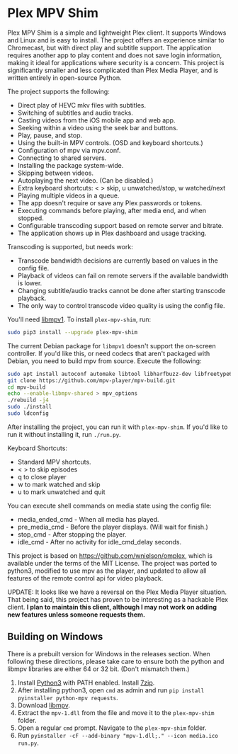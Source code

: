 # Plex MPV Shim

Plex MPV Shim is a simple and lightweight Plex client. It supports Windows and
Linux and is easy to install. The project offers an experience similar to
Chromecast, but with direct play and subtitle support. The application requires
another app to play content and does not save login information, making it
ideal for applications where security is a concern. This project is
significantly smaller and less complicated than Plex Media Player, and is
written entirely in open-source Python.

The project supports the following:
 - Direct play of HEVC mkv files with subtitles.
 - Switching of subtitles and audio tracks.
 - Casting videos from the iOS mobile app and web app.
 - Seeking within a video using the seek bar and buttons.
 - Play, pause, and stop.
 - Using the built-in MPV controls. (OSD and keyboard shortcuts.)
 - Configuration of mpv via mpv.conf.
 - Connecting to shared servers.
 - Installing the package system-wide.
 - Skipping between videos.
 - Autoplaying the next video. (Can be disabled.)
 - Extra keyboard shortcuts: < > skip, u unwatched/stop, w watched/next
 - Playing multiple videos in a queue.
 - The app doesn't require or save any Plex passwords or tokens.
 - Executing commands before playing, after media end, and when stopped.
 - Configurable transcoding support based on remote server and bitrate.
 - The application shows up in Plex dashboard and usage tracking.

Transcoding is supported, but needs work:
 - Transcode bandwidth decisions are currently based on values in the config file.
 - Playback of videos can fail on remote servers if the available bandwidth is lower. 
 - Changing subtitle/audio tracks cannot be done after starting transcode playback.
 - The only way to control transcode video quality is using the config file.

You'll need [libmpv1](https://github.com/Kagami/mpv.js/blob/master/README.md#get-libmpv). To install `plex-mpv-shim`, run:
```bash
sudo pip3 install --upgrade plex-mpv-shim
```

The current Debian package for `libmpv1` doesn't support the on-screen controller. If you'd like this, or need codecs that aren't packaged with Debian, you need to build mpv from source. Execute the following:
```bash
sudo apt install autoconf automake libtool libharfbuzz-dev libfreetype6-dev libfontconfig1-dev libx11-dev libxrandr-dev libvdpau-dev libva-dev mesa-common-dev libegl1-mesa-dev yasm libasound2-dev libpulse-dev libuchardet-dev zlib1g-dev libfribidi-dev git libgnutls28-dev libgl1-mesa-dev libsdl2-dev cmake wget python g++ libluajit-5.1-dev
git clone https://github.com/mpv-player/mpv-build.git
cd mpv-build
echo --enable-libmpv-shared > mpv_options
./rebuild -j4
sudo ./install
sudo ldconfig
```

After installing the project, you can run it with `plex-mpv-shim`.
If you'd like to run it without installing it, run `./run.py`.

Keyboard Shortcuts:
 - Standard MPV shortcuts.
 - < > to skip episodes
 - q to close player
 - w to mark watched and skip
 - u to mark unwatched and quit

You can execute shell commands on media state using the config file:
 - media\_ended\_cmd - When all media has played.
 - pre\_media\_cmd - Before the player displays. (Will wait for finish.)
 - stop\_cmd - After stopping the player.
 - idle\_cmd - After no activity for idle\_cmd\_delay seconds.

This project is based on https://github.com/wnielson/omplex, which
is available under the terms of the MIT License. The project was ported
to python3, modified to use mpv as the player, and updated to allow all
features of the remote control api for video playback.

UPDATE: It looks like we have a reversal on the Plex Media Player situation.
That being said, this project has proven to be interesting as a hackable
Plex client. **I plan to maintain this client, although I may not work on
adding new features unless someone requests them.**

## Building on Windows

There is a prebuilt version for Windows in the releases section. When
following these directions, please take care to ensure both the python
and libmpv libraries are either 64 or 32 bit. (Don't mismatch them.)

1. Install [Python3](https://www.python.org/downloads/) with PATH enabled. Install [7zip](https://ninite.com/7zip/).
2. After installing python3, open `cmd` as admin and run `pip install pyinstaller python-mpv requests`.
3. Download [libmpv](https://sourceforge.net/projects/mpv-player-windows/files/libmpv/).
4. Extract the `mpv-1.dll` from the file and move it to the `plex-mpv-shim` folder.
5. Open a regular `cmd` prompt. Navigate to the `plex-mpv-shim` folder.
6. Run `pyinstaller -cF --add-binary "mpv-1.dll;." --icon media.ico run.py`.


